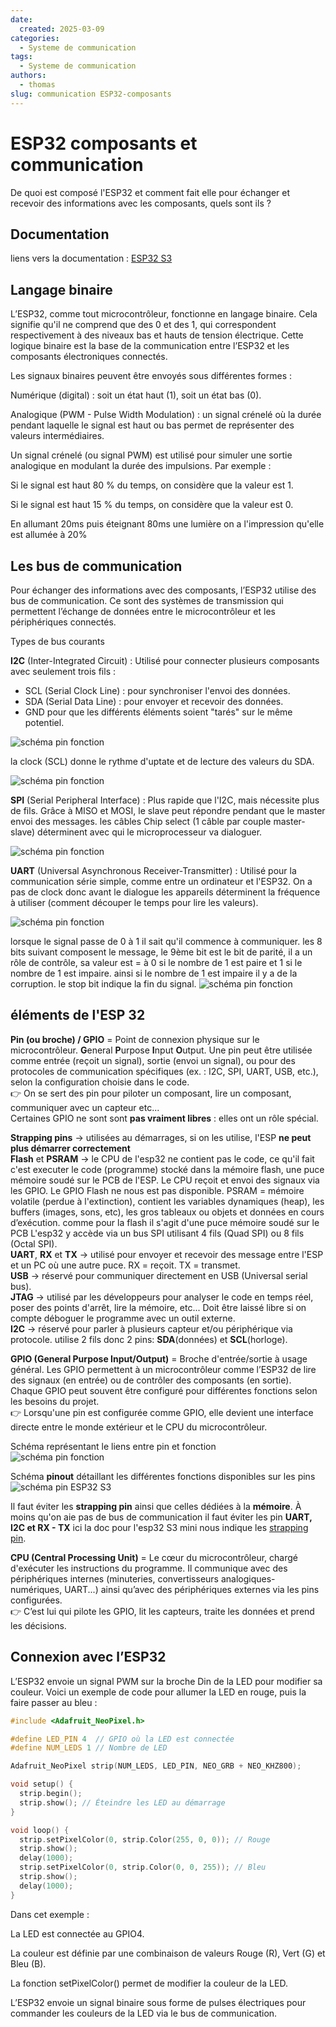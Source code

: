 ```yaml
---
date:
  created: 2025-03-09
categories:
  - Systeme de communication
tags:
  - Systeme de communication
authors:
  - thomas
slug: communication ESP32-composants
---
```


# ESP32 composants et communication
De quoi est composé l'ESP32 et comment fait elle pour échanger et recevoir des informations avec les composants, quels sont ils ?


<!-- more -->

## **Documentation**
liens vers la documentation : [ESP32 S3](https://www.espressif.com/sites/default/files/documentation/esp32-s3_datasheet_en.pdf?utm_source=chatgpt.com)

## **Langage binaire**

L’ESP32, comme tout microcontrôleur, fonctionne en langage binaire. Cela signifie qu'il ne comprend que des 0 et des 1, qui correspondent respectivement à des niveaux bas et hauts de tension électrique. Cette logique binaire est la base de la communication entre l’ESP32 et les composants électroniques connectés.

Les signaux binaires peuvent être envoyés sous différentes formes :

Numérique (digital) : soit un état haut (1), soit un état bas (0).

Analogique (PWM - Pulse Width Modulation) : un signal crénelé où la durée pendant laquelle le signal est haut ou bas permet de représenter des valeurs intermédiaires.

Un signal crénelé (ou signal PWM) est utilisé pour simuler une sortie analogique en modulant la durée des impulsions. Par exemple :

Si le signal est haut 80 % du temps, on considère que la valeur est 1.

Si le signal est haut 15 % du temps, on considère que la valeur est 0.  

En allumant 20ms puis éteignant 80ms une lumière on a l'impression qu'elle est allumée à 20%

## **Les bus de communication**

Pour échanger des informations avec des composants, l’ESP32 utilise des bus de communication. Ce sont des systèmes de transmission qui permettent l’échange de données entre le microcontrôleur et les périphériques connectés.

Types de bus courants

**I2C** (Inter-Integrated Circuit) : Utilisé pour connecter plusieurs composants avec seulement trois fils :  

- SCL (Serial Clock Line) : pour synchroniser l'envoi des données.
- SDA (Serial Data Line) : pour envoyer et recevoir des données.  
- GND pour que les différents éléments soient "tarés" sur le même potentiel. 


![schéma pin fonction ](mkdocs/i2c_schema.png)    

la clock (SCL) donne le rythme d'uptate et de lecture des valeurs du SDA. 

![schéma pin fonction ](mkdocs/scl_sda.png)    

**SPI** (Serial Peripheral Interface) : Plus rapide que l'I2C, mais nécessite plus de fils. Grâce à MISO et MOSI, le slave peut répondre pendant que le master envoi des messages. les câbles Chip select (1 câble par couple master-slave) déterminent avec qui le microprocesseur va dialoguer.

![schéma pin fonction ](mkdocs/SPI_schema.png)    

**UART** (Universal Asynchronous Receiver-Transmitter) : Utilisé pour la communication série simple, comme entre un ordinateur et l'ESP32. On a pas de clock donc avant le dialogue les appareils déterminent la fréquence à utiliser (comment découper le temps pour lire les valeurs).

![schéma pin fonction ](mkdocs/UART_schema.png)

lorsque le signal passe de 0 à 1 il sait qu'il commence à communiquer. les 8 bits suivant composent le message, le 9ème bit est le bit de parité, il a un rôle de contrôle, sa valeur est = à 0 si le nombre de 1 est paire et 1 si le nombre de 1 est impaire. ainsi si le nombre de 1 est impaire il y a de la corruption. le stop bit indique la fin du signal.
![schéma pin fonction ](mkdocs/uart_bit.png)
## **éléments de l'ESP 32** 

**Pin (ou broche) / GPIO** = Point de connexion physique sur le microcontrôleur. **G**eneral **P**urpose **I**nput **O**utput. Une pin peut être utilisée comme entrée (reçoit un signal), sortie (envoi un signal), ou pour des protocoles de communication spécifiques (ex. : I2C, SPI, UART, USB, etc.), selon la configuration choisie dans le code.  
👉 On se sert des pin pour piloter un composant, lire un composant, communiquer avec un capteur etc...   
Certaines GPIO ne sont sont **pas vraiment libres** : elles ont un rôle spécial.    

**Strapping pins** -> utilisées au démarrages, si on les utilise, l'ESP **ne peut plus démarrer correctement**  
**Flash** et **PSRAM** -> le CPU de l'esp32 ne contient pas le code, ce qu'il fait c'est executer le code (programme) stocké dans la mémoire flash, une puce mémoire soudé sur le PCB de l'ESP. Le CPU reçoit et envoi des signaux via les GPIO. Le GPIO Flash ne nous est pas disponible. PSRAM = mémoire volatile (perdue à l'extinction), contient les variables dynamiques (heap), les buffers (images, sons, etc), les gros tableaux ou objets et données en cours d’exécution. comme pour la flash il s'agit d'une puce mémoire soudé sur le PCB L'esp32 y accède via un bus SPI utilisant 4 fils (Quad SPI) ou 8 fils (Octal SPI).  
**UART**, **RX** et **TX** -> utilisé pour envoyer et recevoir des message entre l'ESP et un PC où une autre puce. RX = reçoit. TX = transmet.  
**USB** -> réservé pour communiquer directement en USB (Universal serial bus).  
**JTAG** -> utilisé par les développeurs pour analyser le code en temps réel, poser des points d'arrêt, lire la mémoire, etc... Doit être laissé libre si on compte déboguer le programme avec un outil externe.    
**I2C** -> réservé pour parler à plusieurs capteur et/ou périphérique via protocole. utilise 2 fils donc 2 pins: **SDA**(données) et **SCL**(horloge).

**GPIO (General Purpose Input/Output)** = Broche d'entrée/sortie à usage général. Les GPIO permettent à un microcontrôleur comme l’ESP32 de lire des signaux (en entrée) ou de contrôler des composants (en sortie). Chaque GPIO peut souvent être configuré pour différentes fonctions selon les besoins du projet.  
👉 Lorsqu'une pin est configurée comme GPIO, elle devient une interface directe entre le monde extérieur et le CPU du microcontrôleur.

Schéma représentant le liens entre pin et fonction  
![schéma pin fonction ](mkdocs/pin_functions.png)    

Schéma **pinout** détaillant les différentes fonctions disponibles sur les pins
![schéma pin ESP32 S3](mkdocs/ESP32_pinout.png)  

Il faut éviter les **strapping pin** ainsi que celles dédiées à la **mémoire**. À moins qu'on aie pas de bus de communication il faut éviter les pin **UART, I2C et RX - TX**
ici la doc pour l'esp32 S3 mini nous indique les [strapping pin](https://docs.espressif.com/projects/esp-idf/en/stable/esp32s3/api-reference/peripherals/gpio.html).


**CPU (Central Processing Unit)** = Le cœur du microcontrôleur, chargé d'exécuter les instructions du programme. Il communique avec des périphériques internes (minuteries, convertisseurs analogiques-numériques, UART...) ainsi qu’avec des périphériques externes via les pins configurées.  
👉 C’est lui qui pilote les GPIO, lit les capteurs, traite les données et prend les décisions.  



## **Connexion avec l’ESP32**

L’ESP32 envoie un signal PWM sur la broche Din de la LED pour modifier sa couleur. Voici un exemple de code pour allumer la LED en rouge, puis la faire passer au bleu :

```cpp
#include <Adafruit_NeoPixel.h>

#define LED_PIN 4  // GPIO où la LED est connectée  
#define NUM_LEDS 1 // Nombre de LED

Adafruit_NeoPixel strip(NUM_LEDS, LED_PIN, NEO_GRB + NEO_KHZ800);

void setup() {
  strip.begin();
  strip.show(); // Éteindre les LED au démarrage
}

void loop() {
  strip.setPixelColor(0, strip.Color(255, 0, 0)); // Rouge
  strip.show();
  delay(1000);
  strip.setPixelColor(0, strip.Color(0, 0, 255)); // Bleu
  strip.show();
  delay(1000);
}
```

Dans cet exemple :

La LED est connectée au GPIO4.

La couleur est définie par une combinaison de valeurs Rouge (R), Vert (G) et Bleu (B).

La fonction setPixelColor() permet de modifier la couleur de la LED.

L’ESP32 envoie un signal binaire sous forme de pulses électriques pour commander les couleurs de la LED via le bus de communication.



